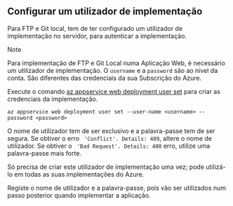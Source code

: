 ## <a name="configure-a-deployment-user"></a>Configurar um utilizador de implementação  

Para FTP e Git local, tem de ter configurado um utilizador de implementação no servidor, para autenticar a implementação.

> [!NOTE]
> Para implementação de FTP e Git Local numa Aplicação Web, é necessário um utilizador de implementação.
> O `username` e a `password` são ao nível da conta. São diferentes das credenciais da sua Subscrição do Azure.
>

Execute o comando [az appservice web deployment user set](/cli/azure/appservice/web/deployment/user#set) para criar as credenciais da implementação.

```azurecli
az appservice web deployment user set --user-name <username> --password <password>
```

O nome de utilizador tem de ser exclusivo e a palavra-passe tem de ser segura. Se obtiver o erro ` 'Conflict'. Details: 409`, altere o nome de utilizador. Se obtiver o ` 'Bad Request'. Details: 400` erro, utilize uma palavra-passe mais forte.

Só precisa de criar este utilizador de implementação uma vez; pode utilizá-lo em todas as suas implementações do Azure.

Registe o nome de utilizador e a palavra-passe, pois vão ser utilizados num passo posterior quando implementar a aplicação.
